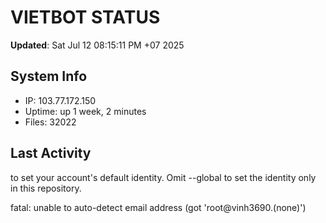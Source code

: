 # VIETBOT STATUS
**Updated**: Sat Jul 12 08:15:11 PM +07 2025

## System Info
- IP: 103.77.172.150
- Uptime: up 1 week, 2 minutes
- Files: 32022

## Last Activity

to set your account's default identity.
Omit --global to set the identity only in this repository.

fatal: unable to auto-detect email address (got 'root@vinh3690.(none)')
